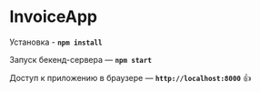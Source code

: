 # InvoiceApp

Установка - **`npm install`**

Запуск бекенд-сервера — **`npm start`**

Доступ к приложению в браузере — **`http://localhost:8000`**
:+1:
